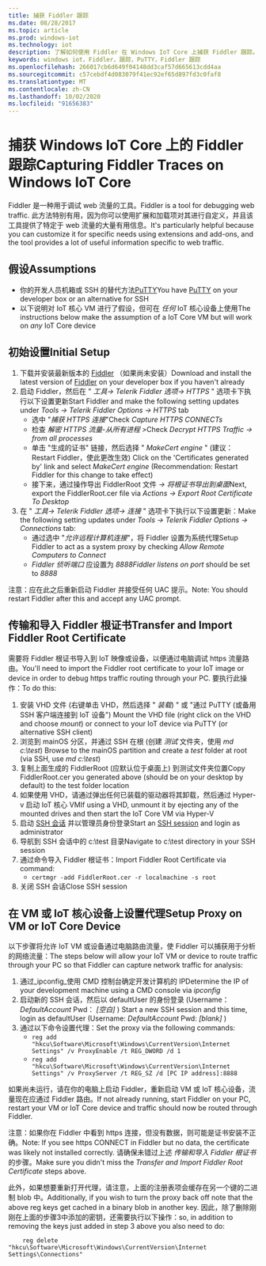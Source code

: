 ```yaml
---
title: 捕获 Fiddler 跟踪
ms.date: 08/28/2017
ms.topic: article
ms.prod: windows-iot
ms.technology: iot
description: 了解如何使用 Fiddler 在 Windows IoT Core 上捕获 Fiddler 跟踪。
keywords: windows iot，Fiddler，跟踪，PuTTY，Fiddler 跟踪
ms.openlocfilehash: 266017cb6d649f04148dd3caf57d665613cdd4aa
ms.sourcegitcommit: c57cebdf4d083079f41ec92ef65d897fd3c0faf8
ms.translationtype: MT
ms.contentlocale: zh-CN
ms.lasthandoff: 10/02/2020
ms.locfileid: "91656383"
---
```

# <a name="capturing-fiddler-traces-on-windows-iot-core"></a><span data-ttu-id="4f959-104">捕获 Windows IoT Core 上的 Fiddler 跟踪</span><span class="sxs-lookup"><span data-stu-id="4f959-104">Capturing Fiddler Traces on Windows IoT Core</span></span>

<span data-ttu-id="4f959-105">Fiddler 是一种用于调试 web 流量的工具。</span><span class="sxs-lookup"><span data-stu-id="4f959-105">Fiddler is a tool for debugging web traffic.</span></span> <span data-ttu-id="4f959-106">此方法特别有用，因为你可以使用扩展和加载项对其进行自定义，并且该工具提供了特定于 web 流量的大量有用信息。</span><span class="sxs-lookup"><span data-stu-id="4f959-106">It's particularly helpful because you can customize it for specific needs using extensions and add-ons, and the tool provides a lot of useful information specific to web traffic.</span></span>

## <a name="assumptions"></a><span data-ttu-id="4f959-107">假设</span><span class="sxs-lookup"><span data-stu-id="4f959-107">Assumptions</span></span>

* <span data-ttu-id="4f959-108">你的开发人员机箱或 SSH 的替代方法[PuTTY](http://www.putty.org/)</span><span class="sxs-lookup"><span data-stu-id="4f959-108">You have [PuTTY](http://www.putty.org/) on your developer box or an alternative for SSH</span></span>
* <span data-ttu-id="4f959-109">以下说明对 IoT 核心 VM 进行了假设，但可在 *任何* IoT 核心设备上使用</span><span class="sxs-lookup"><span data-stu-id="4f959-109">The instructions below make the assumption of a IoT Core VM but will work on *any* IoT Core device</span></span>

## <a name="initial-setup"></a><span data-ttu-id="4f959-110">初始设置</span><span class="sxs-lookup"><span data-stu-id="4f959-110">Initial Setup</span></span>

1. <span data-ttu-id="4f959-111">下载并安装最新版本的 [Fiddler](http://www.telerik.com/fiddler/) （如果尚未安装）</span><span class="sxs-lookup"><span data-stu-id="4f959-111">Download and install the latest version of [Fiddler](http://www.telerik.com/fiddler/) on your developer box if you haven't already</span></span>
2. <span data-ttu-id="4f959-112">启动 Fiddler，然后在 " _工具-> Telerik Fiddler 选项-> HTTPS_ " 选项卡下执行以下设置更新</span><span class="sxs-lookup"><span data-stu-id="4f959-112">Start Fiddler and make the following setting updates under _Tools -> Telerik Fiddler Options -> HTTPS_ tab</span></span>
    * <span data-ttu-id="4f959-113">选中 "_捕获 HTTPS 连接_"</span><span class="sxs-lookup"><span data-stu-id="4f959-113">Check _Capture HTTPS CONNECTs_</span></span>
    * <span data-ttu-id="4f959-114">检查 _解密 HTTPS 流量-从所有进程 >_</span><span class="sxs-lookup"><span data-stu-id="4f959-114">Check _Decrypt HTTPS Traffic -> from all processes_</span></span>
    * <span data-ttu-id="4f959-115">单击 "生成的证书" 链接，然后选择 " _MakeCert engine_ " (建议： Restart Fiddler，使此更改生效) </span><span class="sxs-lookup"><span data-stu-id="4f959-115">Click on the 'Certificates generated by' link and select _MakeCert engine_ (Recommendation: Restart Fiddler for this change to take effect)</span></span>
    * <span data-ttu-id="4f959-116">接下来，通过操作导出 FiddlerRoot 文件 _-> 将根证书导出到桌面_</span><span class="sxs-lookup"><span data-stu-id="4f959-116">Next, export the FiddlerRoot.cer file via _Actions -> Export Root Certificate To Desktop_</span></span>
3. <span data-ttu-id="4f959-117">在 " _工具-> Telerik Fiddler 选项-> 连接_ " 选项卡下执行以下设置更新：</span><span class="sxs-lookup"><span data-stu-id="4f959-117">Make the following setting updates under _Tools -> Telerik Fiddler Options -> Connections_ tab:</span></span>
    * <span data-ttu-id="4f959-118">通过选中 "_允许远程计算机连接_"，将 Fiddler 设置为系统代理</span><span class="sxs-lookup"><span data-stu-id="4f959-118">Setup Fiddler to act as a system proxy by checking _Allow Remote Computers to Connect_</span></span>
    * <span data-ttu-id="4f959-119">_Fiddler 侦听端口_ 应设置为 _8888_</span><span class="sxs-lookup"><span data-stu-id="4f959-119">_Fiddler listens on port_ should be set to _8888_</span></span>

<span data-ttu-id="4f959-120">注意：应在此之后重新启动 Fiddler 并接受任何 UAC 提示。</span><span class="sxs-lookup"><span data-stu-id="4f959-120">Note: You should restart Fiddler after this and accept any UAC prompt.</span></span>

## <a name="transfer-and-import-fiddler-root-certificate"></a><span data-ttu-id="4f959-121">传输和导入 Fiddler 根证书</span><span class="sxs-lookup"><span data-stu-id="4f959-121">Transfer and Import Fiddler Root Certificate</span></span>
<span data-ttu-id="4f959-122">需要将 Fiddler 根证书导入到 IoT 映像或设备，以便通过电脑调试 https 流量路由。</span><span class="sxs-lookup"><span data-stu-id="4f959-122">You'll need to import the Fiddler root certificate to your IoT image or device in order to debug https traffic routing through your PC.</span></span>  <span data-ttu-id="4f959-123">要执行此操作：</span><span class="sxs-lookup"><span data-stu-id="4f959-123">To do this:</span></span>

1. <span data-ttu-id="4f959-124">安装 VHD 文件 (右键单击 VHD，然后选择 " _装载_) " 或 "通过 PuTTY (或备用 SSH 客户端连接到 IoT 设备") </span><span class="sxs-lookup"><span data-stu-id="4f959-124">Mount the VHD file (right click on the VHD and choose _mount_) or connect to your IoT device via PuTTY (or alternative SSH client)</span></span>
2. <span data-ttu-id="4f959-125">浏览到 mainOS 分区，并通过 SSH 在根 (创建 _测试_ 文件夹，使用 _md c:\test_) </span><span class="sxs-lookup"><span data-stu-id="4f959-125">Browse to the mainOS partition and create a _test_ folder at root (via SSH, use _md c:\test_)</span></span>
3. <span data-ttu-id="4f959-126">复制上面生成的 FiddlerRoot (应默认位于桌面上) 到测试文件夹位置</span><span class="sxs-lookup"><span data-stu-id="4f959-126">Copy FiddlerRoot.cer you generated above (should be on your desktop by default) to the test folder location</span></span>
4. <span data-ttu-id="4f959-127">如果使用 VHD，请通过弹出任何已装载的驱动器将其卸载，然后通过 Hyper-v 启动 IoT 核心 VM</span><span class="sxs-lookup"><span data-stu-id="4f959-127">If using a VHD, unmount it by ejecting any of the mounted drives and then start the IoT Core VM via Hyper-V</span></span>
5. <span data-ttu-id="4f959-128">启动 [SSH 会话](../connect-your-device/ssh.md) 并以管理员身份登录</span><span class="sxs-lookup"><span data-stu-id="4f959-128">Start an [SSH session](../connect-your-device/ssh.md) and login as administrator</span></span>
6. <span data-ttu-id="4f959-129">导航到 SSH 会话中的 c:\test 目录</span><span class="sxs-lookup"><span data-stu-id="4f959-129">Navigate to c:\test directory in your SSH session</span></span>
7. <span data-ttu-id="4f959-130">通过命令导入 Fiddler 根证书：</span><span class="sxs-lookup"><span data-stu-id="4f959-130">Import Fiddler Root Certificate via command:</span></span>
    * `certmgr -add FiddlerRoot.cer -r localmachine -s root`
8. <span data-ttu-id="4f959-131">关闭 SSH 会话</span><span class="sxs-lookup"><span data-stu-id="4f959-131">Close SSH session</span></span>


## <a name="setup-proxy-on-vm-or-iot-core-device"></a><span data-ttu-id="4f959-132">在 VM 或 IoT 核心设备上设置代理</span><span class="sxs-lookup"><span data-stu-id="4f959-132">Setup Proxy on VM or IoT Core Device</span></span>
<span data-ttu-id="4f959-133">以下步骤将允许 IoT VM 或设备通过电脑路由流量，使 Fiddler 可以捕获用于分析的网络流量：</span><span class="sxs-lookup"><span data-stu-id="4f959-133">The steps below will allow your IoT VM or device to route traffic through your PC so that Fiddler can capture network traffic for analysis:</span></span>

1. <span data-ttu-id="4f959-134">通过_ipconfig_使用 CMD 控制台确定开发计算机的 IP</span><span class="sxs-lookup"><span data-stu-id="4f959-134">Determine the IP of your development machine using a CMD console via _ipconfig_</span></span>
2. <span data-ttu-id="4f959-135">启动新的 SSH 会话，然后以 defaultUser 的身份登录 (Username： _DefaultAccount_  Pwd： _[空白]_ ) </span><span class="sxs-lookup"><span data-stu-id="4f959-135">Start a new SSH session and this time, login as defaultUser (Username: _DefaultAccount_  Pwd: _[blank]_ )</span></span>
3. <span data-ttu-id="4f959-136">通过以下命令设置代理：</span><span class="sxs-lookup"><span data-stu-id="4f959-136">Set the proxy via the following commands:</span></span>
    * `reg add "hkcu\Software\Microsoft\Windows\CurrentVersion\Internet Settings" /v ProxyEnable /t REG_DWORD /d 1`
    * `reg add "hkcu\Software\Microsoft\Windows\CurrentVersion\Internet Settings" /v ProxyServer /t REG_SZ /d [PC IP address]:8888`

<span data-ttu-id="4f959-137">如果尚未运行，请在你的电脑上启动 Fiddler，重新启动 VM 或 IoT 核心设备，流量现在应通过 Fiddler 路由。</span><span class="sxs-lookup"><span data-stu-id="4f959-137">If not already running, start Fiddler on your PC, restart your VM or IoT Core device and traffic should now be routed through Fiddler.</span></span>

<span data-ttu-id="4f959-138">注意：如果你在 Fiddler 中看到 https 连接，但没有数据，则可能是证书安装不正确。</span><span class="sxs-lookup"><span data-stu-id="4f959-138">Note: If you see https CONNECT in Fiddler but no data, the certificate was likely not installed correctly.</span></span> <span data-ttu-id="4f959-139">请确保未错过上述 _传输和导入 Fiddler 根证书_ 的步骤。</span><span class="sxs-lookup"><span data-stu-id="4f959-139">Make sure you didn't miss the _Transfer and Import Fiddler Root Certificate_ steps above.</span></span>

<span data-ttu-id="4f959-140">此外，如果想要重新打开代理，请注意，上面的注册表项会缓存在另一个键的二进制 blob 中。</span><span class="sxs-lookup"><span data-stu-id="4f959-140">Additionally, if you wish to turn the proxy back off note that the above reg keys get cached in a binary blob in another key.</span></span> <span data-ttu-id="4f959-141">因此，除了删除刚刚在上面的步骤3中添加的密钥，还需要执行以下操作：</span><span class="sxs-lookup"><span data-stu-id="4f959-141">so, in addition to removing the keys just added in step 3 above you also need to do:</span></span>
```
    reg delete "hkcu\Software\Microsoft\Windows\CurrentVersion\Internet Settings\Connections"
```
